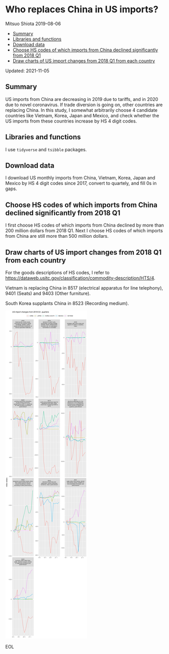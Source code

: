 Who replaces China in US imports?
================
Mitsuo Shiota
2019-08-06

-   [Summary](#summary)
-   [Libraries and functions](#libraries-and-functions)
-   [Download data](#download-data)
-   [Choose HS codes of which imports from China declined significantly
    from 2018
    Q1](#choose-hs-codes-of-which-imports-from-china-declined-significantly-from-2018-q1)
-   [Draw charts of US import changes from 2018 Q1 from each
    country](#draw-charts-of-us-import-changes-from-2018-q1-from-each-country)

Updated: 2021-11-05

## Summary

US imports from China are decreasing in 2019 due to tariffs, and in 2020
due to novel coronavirus. If trade diversion is going on, other
countries are replacing China. In this study, I somewhat arbitrarily
choose 4 candidate countries like Vietnam, Korea, Japan and Mexico, and
check whether the US imports from these countries increase by HS 4 digit
codes.

## Libraries and functions

I use `tidyverse` and `tsibble` packages.

## Download data

I download US monthly imports from China, Vietnam, Korea, Japan and
Mexico by HS 4 digit codes since 2017, convert to quartely, and fill 0s
in gaps.

## Choose HS codes of which imports from China declined significantly from 2018 Q1

I first choose HS codes of which imports from China declined by more
than 200 million dollars from 2018 Q1. Next I choose HS codes of which
imports from China are still more than 500 million dollars.

## Draw charts of US import changes from 2018 Q1 from each country

For the goods descriptions of HS codes, I refer to
<https://dataweb.usitc.gov/classification/commodity-description/HTS/4>.

Vietnam is replacing China in 8517 (electrical apparatus for line telephony), 9401 (Seats) and 9403 (Other furniture).

South Korea supplants China in 8523 (Recording medium).

![](Trade-diversion_files/figure-gfm/draw_charts-1.png)<!-- -->

EOL
